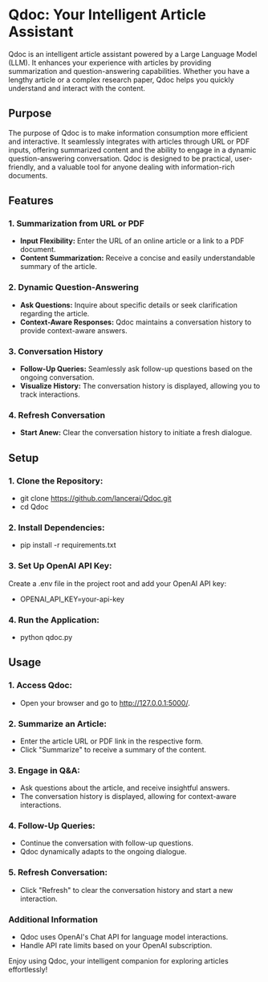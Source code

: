 # Qdoc: Your Intelligent Article Assistant

Qdoc is an intelligent article assistant powered by a Large Language Model (LLM). It enhances your experience with articles by providing summarization and question-answering capabilities. Whether you have a lengthy article or a complex research paper, Qdoc helps you quickly understand and interact with the content.

## Purpose

The purpose of Qdoc is to make information consumption more efficient and interactive. It seamlessly integrates with articles through URL or PDF inputs, offering summarized content and the ability to engage in a dynamic question-answering conversation. Qdoc is designed to be practical, user-friendly, and a valuable tool for anyone dealing with information-rich documents.

## Features

### 1. Summarization from URL or PDF

- **Input Flexibility:** Enter the URL of an online article or a link to a PDF document.
- **Content Summarization:** Receive a concise and easily understandable summary of the article.

### 2. Dynamic Question-Answering

- **Ask Questions:** Inquire about specific details or seek clarification regarding the article.
- **Context-Aware Responses:** Qdoc maintains a conversation history to provide context-aware answers.

### 3. Conversation History

- **Follow-Up Queries:** Seamlessly ask follow-up questions based on the ongoing conversation.
- **Visualize History:** The conversation history is displayed, allowing you to track interactions.

### 4. Refresh Conversation

- **Start Anew:** Clear the conversation history to initiate a fresh dialogue.

## Setup

### 1. Clone the Repository:

- git clone https://github.com/lancerai/Qdoc.git
- cd Qdoc


### 2. Install Dependencies:

- pip install -r requirements.txt

### 3. Set Up OpenAI API Key:
Create a .env file in the project root and add your OpenAI API key:

- OPENAI_API_KEY=your-api-key

### 4. Run the Application:

- python qdoc.py

## Usage

### 1. Access Qdoc:

- Open your browser and go to http://127.0.0.1:5000/.

### 2. Summarize an Article:

- Enter the article URL or PDF link in the respective form.
- Click "Summarize" to receive a summary of the content.

### 3. Engage in Q&A:

- Ask questions about the article, and receive insightful answers.
- The conversation history is displayed, allowing for context-aware interactions.

### 4. Follow-Up Queries:

- Continue the conversation with follow-up questions.
- Qdoc dynamically adapts to the ongoing dialogue.

### 5. Refresh Conversation:

- Click "Refresh" to clear the conversation history and start a new interaction.

### Additional Information

- Qdoc uses OpenAI's Chat API for language model interactions.
- Handle API rate limits based on your OpenAI subscription.

Enjoy using Qdoc, your intelligent companion for exploring articles effortlessly!
